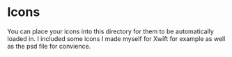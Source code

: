 # Icons
You can place your icons into this directory for them to be automatically loaded in.
I included some icons I made myself for Xwift for example as well as the psd file for convience.

